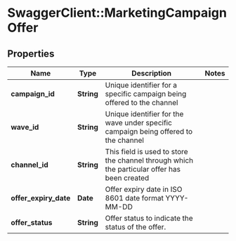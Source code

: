 # SwaggerClient::MarketingCampaignOffer

## Properties
Name | Type | Description | Notes
------------ | ------------- | ------------- | -------------
**campaign_id** | **String** | Unique identifier for a specific campaign being offered to the channel | 
**wave_id** | **String** | Unique identifier for the wave under specific campaign being offered to the channel | 
**channel_id** | **String** | This field is used to store the channel through which the particular offer has been created | 
**offer_expiry_date** | **Date** | Offer expiry date in ISO 8601 date format YYYY-MM-DD | 
**offer_status** | **String** | Offer status to indicate the status of the offer. | 


